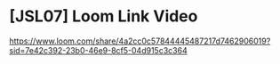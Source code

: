 # [JSL07] Loom Link Video
https://www.loom.com/share/4a2cc0c57844445487217d7462906019?sid=7e42c392-23b0-46e9-8cf5-04d915c3c364
